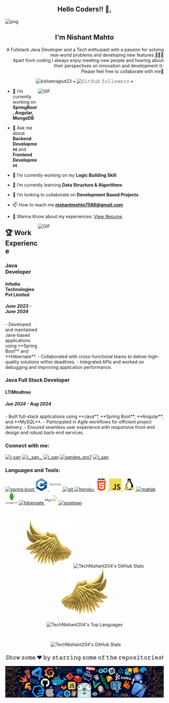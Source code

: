 
<h2 align="center">Hello Coders!! 👋,</h2>
<img src="https://user-images.githubusercontent.com/70385488/147853861-a67c8643-ff0f-451c-943f-db4e5589e4ee.png" alt="png"/>

<h2 align="center">I'm Nishant Mahto</h2>

<p align="right">
A Fullstack Java Developer and a Tech enthusiast with a passion for solving real-world problems and developing new features.👨🏼‍💻<br>
Apart from coding I always enjoy meeting new people and hearing about their perspectives on innovation and development 🤓.<br>
Please feel free to collaborate with me🤝</h3>
</p>

<p align="center">
  <img src="https://komarev.com/ghpvc/?username=TechNishant204&label=Profile%20views&color=0e75b6&style=flat" alt="kishanrajput23" /> • 
  <img alt="𝙶𝚒𝚝𝙷𝚞𝚋 𝚏𝚘𝚕𝚕𝚘𝚠𝚎𝚛𝚜" src="https://img.shields.io/github/followers/TechNishant204?label=Followers&style=social"> •   
<!--   <img src="https://img.shields.io/github/stars/TechNishant2043?label=Stars" alt="𝚃𝚘𝚝𝚊𝚕 𝚂𝚝𝚊𝚛𝚜"> -->
</p>
<a target="_blank">
  <img align="right" height="250" width="400" alt="GIF" src="https://i.pinimg.com/originals/68/f3/ff/68f3ff8ddc1699f6234abee4e1d58dd9.gif">
</a>

- 🌱 I’m currently working on  **SpringBoot, Angular, MongoDB**

- 💬 Ask me about **Backend Development** and **Frontend Development**
  
- 🔭 I’m currently working on my **Logic Building Skill**

- 🌱 I’m currently learning **Data Structure & Algorithms**

- 👯 I’m looking to collaborate on **Development Based Projects**

- 📫 How to reach me **nishantmehto7588@gmail.com**

- 📄 Wanna Know about my experiences: <a href="https://drive.google.com/file/d/1y6ecCkr3cwYPUS3KWN131GX77ebxJHai/view?usp=sharing">View Resume</a>


<!-- Gif -->
<img align="right" alt="GIF" src="https://user-images.githubusercontent.com/74038190/229223263-cf2e4b07-2615-4f87-9c38-e37600f8381a.gif" width="400" height="400" />
</a>

  
<h2>🏆 Work Experience</h2>

<h3>Java Developer </h3> 
<h4>Infodia Technologies Pvt Limited</h4>  
<h5>June 2023 - June 2024</h5>
- Developed and maintained Java-based applications using **Spring Boot** and **Hibernate**.  
- Collaborated with cross-functional teams to deliver high-quality solutions within deadlines.  
- Integrated APIs and worked on debugging and improving application performance.

<h3>Java Full Stack Developer</h3>  
<h4>LTIMindtree </h4>
<h5>Jun 2024 - Aug 2024</h5> 
- Built full-stack applications using **Java**, **Spring Boot**, **Angular**, and **MySQL**.  
- Participated in Agile workflows for efficient project delivery.  
- Ensured seamless user experience with responsive front-end design and robust back-end services.



<h3 align="left">Connect with me:</h3>
<p align="left">
<a href="https://www.linkedin.com/in/softdevnishant/" target="blank"><img align="center" src="https://raw.githubusercontent.com/rahuldkjain/github-profile-readme-generator/master/src/images/icons/Social/linked-in-alt.svg" alt="j-san" height="30" width="40" /></a>
<a href="https://instagram.com/_mahto_nishant" target="blank"><img align="center" src="https://raw.githubusercontent.com/rahuldkjain/github-profile-readme-generator/master/src/images/icons/Social/instagram.svg" alt="j._san._" height="30" width="40" /></a>
<a href="https://www.codechef.com/users/j_san" target="blank"><img align="center" src="https://cdn.jsdelivr.net/npm/simple-icons@3.1.0/icons/codechef.svg" alt="j_san" height="30" width="40" /></a>
<a href="https://www.hackerrank.com/Nishant_pro" target="blank"><img align="center" src="https://raw.githubusercontent.com/rahuldkjain/github-profile-readme-generator/master/src/images/icons/Social/hackerrank.svg" alt="sandee_pro7" height="30" width="40" /></a>
<a href="https://www.leetcode.com/DevNishant" target="blank"><img align="center" src="https://raw.githubusercontent.com/rahuldkjain/github-profile-readme-generator/master/src/images/icons/Social/leet-code.svg" alt="j_san" height="30" width="40" /></a>
</p>

<h3 align="left">Languages and Tools:</h3>
<p align="left"><a href="https://spring.io/projects/spring-boot" target="_blank" rel="noreferrer">
  <img src="https://www.vectorlogo.zone/logos/springio/springio-icon.svg" alt="spring boot" width="40" height="40"/>
</a>  
 <a href="https://www.w3schools.com/cpp/" target="_blank" rel="noreferrer"> <img src="https://raw.githubusercontent.com/devicons/devicon/master/icons/cplusplus/cplusplus-original.svg" alt="cplusplus" width="40" height="40"/> </a>
  <a href="https://expressjs.com" target="_blank" rel="noreferrer"> <img src="https://raw.githubusercontent.com/devicons/devicon/master/icons/express/express-original-wordmark.svg" alt="express" width="40" height="40"/> </a> <a href="https://git-scm.com/" target="_blank" rel="noreferrer"> <img src="https://www.vectorlogo.zone/logos/git-scm/git-scm-icon.svg" alt="git" width="40" height="40"/> </a> <a href="https://heroku.com" target="_blank" rel="noreferrer"> <img src="https://www.vectorlogo.zone/logos/heroku/heroku-icon.svg" alt="heroku" width="40" height="40"/> </a> <a href="https://www.w3.org/html/" target="_blank" rel="noreferrer"> <img src="https://raw.githubusercontent.com/devicons/devicon/master/icons/html5/html5-original-wordmark.svg" alt="html5" width="40" height="40"/> </a> <a href="https://developer.mozilla.org/en-US/docs/Web/JavaScript" target="_blank" rel="noreferrer"> <img src="https://raw.githubusercontent.com/devicons/devicon/master/icons/javascript/javascript-original.svg" alt="javascript" width="40" height="40"/> </a> <a href="https://www.linux.org/" target="_blank" rel="noreferrer"> <img src="https://raw.githubusercontent.com/devicons/devicon/master/icons/linux/linux-original.svg" alt="linux" width="40" height="40"/> </a> <a href="https://www.mathworks.com/" target="_blank" rel="noreferrer"> <img src="https://upload.wikimedia.org/wikipedia/commons/2/21/Matlab_Logo.png" alt="matlab" width="40" height="40"/> </a> <a href="https://www.mongodb.com/" target="_blank" rel="noreferrer"> <img src="https://raw.githubusercontent.com/devicons/devicon/master/icons/mongodb/mongodb-original-wordmark.svg" alt="mongodb" width="40" height="40"/> </a> <a href="https://hibernate.org/" target="_blank" rel="noreferrer">
  <img src="https://www.vectorlogo.zone/logos/hibernate/hibernate-icon.svg" alt="hibernate" width="40" height="40"/>
</a> <a href="https://www.mysql.com/" target="_blank" rel="noreferrer">
  <img src="https://raw.githubusercontent.com/devicons/devicon/master/icons/mysql/mysql-original-wordmark.svg" alt="sql" width="40" height="40"/>
</a> <a href="https://postman.com" target="_blank" rel="noreferrer"> <img src="https://www.vectorlogo.zone/logos/getpostman/getpostman-icon.svg" alt="postman" width="40" height="40"/> </a> </p>
<br>

<p align="center">
  <a>
    <img height="150" width="150" src="https://github.com/TechNishant204/TechNishant204/blob/main/images/left.png" alt="wing-left-images">
    <img align="center" src="https://streak-stats.demolab.com?user=TechNishant204&theme=tokyonight&hide_border=true" alt="TechNishant204's GitHub Stats" />
<!--     <img align="center" src="https://github-readme-streak-stats.herokuapp.com/?user=kishanrajput23&theme=dark&hide_border=true"/> -->    
    <img height="150" width="150" src="https://github.com/TechNishant204/TechNishant204/blob/main/images/right.png" alt="wing-right-images" />
  </a>
</p>

<p align="center">
  <img align="center" src="https://github-readme-stats.vercel.app/api/top-langs/?username=TechNishant204&theme=tokyonight&show_icons=true&hide_border=true&layout=compact" alt="TechNishant204's Top Languages" />
<!--   <img align="left" src="https://github-readme-stats.vercel.app/api/top-langs?username=TechNishant204&show_icons=true&locale=en&layout=compact&theme=radical" alt="TechNishant204's Top Languages" /> -->
</p> 
<br>
<!-- <img align="center" src="https://github-readme-stats.vercel.app/api?username=TechNishant204&show_icons=true&locale=en" alt="TechNishant204" /> -->
<p align="center">&nbsp;
  <img align="center" src="https://github-readme-stats.vercel.app/api?username=TechNishant204&theme=tokyonight&show_icons=true&hide_border=true&count_private=true" alt="TechNishant204's GitHub Stats" />
</p>
<div align="center">
  
### 𝚂𝚑𝚘𝚠 𝚜𝚘𝚖𝚎 ❤️ 𝚋𝚢 𝚜𝚝𝚊𝚛𝚛𝚒𝚗𝚐 𝚜𝚘𝚖𝚎 𝚘𝚏 𝚝𝚑𝚎 𝚛𝚎𝚙𝚘𝚜𝚒𝚝𝚘𝚛𝚒𝚎𝚜!

</div>

![footer](https://github.com/TechNishant204/TechNishant204/blob/main/images/footer.png)




